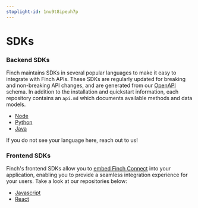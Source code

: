 ```yaml
---
stoplight-id: 1nu9t8ipeuh7p
---
```


# SDKs

### Backend SDKs
Finch maintains SDKs in several popular languages to make it easy to integrate with Finch APIs. These SDKs are regularly updated for breaking and non-breaking API changes, and are generated from our [OpenAPI](https://github.com/Finch-API/finch-openapi) schema. In addition to the installation and quickstart information, each repository contains an `api.md` which documents available methods and data models.

* [Node](https://github.com/Finch-API/finch-api-node)
* [Python](https://github.com/Finch-API/finch-api-python)
* [Java](https://github.com/Finch-API/finch-api-java)

If you do not see your language here, reach out to us!

### Frontend SDKs

Finch's frontend SDKs allow you to [embed Finch Connect](Embed-Connect.md) into your application, enabling you to provide a seamless integration experience for your users. Take a look at our repositories below:
* [Javascript](https://github.com/Finch-API/finch-connect-js)
* [React](https://github.com/Finch-API/react-connect)
